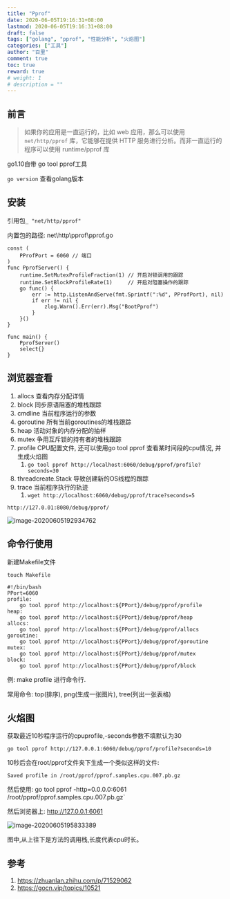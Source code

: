 ```yaml
---
title: "Pprof"
date: 2020-06-05T19:16:31+08:00
lastmod: 2020-06-05T19:16:31+08:00
draft: false
tags: ["golang", "pprof", "性能分析", "火焰图"]
categories: ["工具"]
author: "百里"
comment: true
toc: true
reward: true
# weight: 1
# description = ""
---
```


## 前言

> 如果你的应用是一直运行的，比如 web 应用，那么可以使用 `net/http/pprof` 库，它能够在提供 HTTP 服务进行分析。而非一直运行的程序可以使用 runtime/pprof 库

go1.10自带 go tool pprof工具

`go version` 查看golang版本

## 安装

引用包`_ "net/http/pprof"`

内置包的路径: net\http\pprof\pprof.go

```
const (
	PProfPort = 6060 // 端口
)
func PprofServer() {
	runtime.SetMutexProfileFraction(1) // 开启对锁调用的跟踪
	runtime.SetBlockProfileRate(1)     // 开启对阻塞操作的跟踪
	go func() {
		err := http.ListenAndServe(fmt.Sprintf(":%d", PProfPort), nil)
		if err != nil {
			zlog.Warn().Err(err).Msg("BootPprof")
		}
	}()
}

func main() {
	PprofServer()
	select{}
}

```

## 浏览器查看

1.  allocs 查看内存分配详情
2. block 同步原语阻塞的堆栈跟踪
3. cmdline 当前程序运行的参数
4. goroutine 所有当前goroutines的堆栈跟踪
5. heap 活动对象的内存分配的抽样
6. mutex 争用互斥锁的持有者的堆栈跟踪
7. profile CPU配置文件, 还可以使用go tool pprof 查看某时间段的cpu情况, 并生成火焰图
   1. `go tool pprof http://localhost:6060/debug/pprof/profile?seconds=30`
8. threadcreate.Stack 导致创建新的OS线程的跟踪
9. trace 当前程序执行的轨迹
   1. `wget http://localhost:6060/debug/pprof/trace?seconds=5`

```
http://127.0.01:8080/debug/pprof/
```

![image-20200605192934762](http://img.sgfoot.com/b/20200605200515.png?imageslim)

## 命令行使用

新建Makefile文件

`touch Makefile`

```
#!/bin/bash
PPort=6060
profile:
	go tool pprof http://localhost:${PPort}/debug/pprof/profile
heap:
	go tool pprof http://localhost:${PPort}/debug/pprof/heap
allocs:
	go tool pprof http://localhost:${PPort}/debug/pprof/allocs
goroutine:
	go tool pprof http://localhost:${PPort}/debug/pprof/goroutine
mutex:
	go tool pprof http://localhost:${PPort}/debug/pprof/mutex
block:
	go tool pprof http://localhost:${PPort}/debug/pprof/block
```

例: make profile 进行命令行.

常用命令: top(排序),  png(生成一张图片), tree(列出一张表格)

## 火焰图

获取最近10秒程序运行的cpuprofile,-seconds参数不填默认为30

```text
go tool pprof http://127.0.0.1:6060/debug/pprof/profile?seconds=10
```

10秒后会在root/pprof文件夹下生成一个类似这样的文件: 

`Saved profile in /root/pprof/pprof.samples.cpu.007.pb.gz`

然后使用: go tool pprof -http=0.0.0.0:6061 /root/pprof/pprof.samples.cpu.007.pb.gz` 

然后浏览器上: http://127.0.0.1:6061

![image-20200605195833389](http://img.sgfoot.com/b/20200605200536.png?imageslim)

图中,从上往下是方法的调用栈,长度代表cpu时长。

## 参考

1. https://zhuanlan.zhihu.com/p/71529062
1. https://gocn.vip/topics/10521